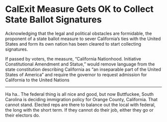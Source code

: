# CalExit Measure Gets OK to Collect State Ballot Signatures

Acknowledging that the legal and political obstacles are formidable, the proponent of a state ballot measure to sever California’s ties with the United States and form its own nation has been cleared to start collecting signatures.

If passed by voters, the measure, “California Nationhood. Initiative Constitutional Amendment and Statue,” would remove language from the state constitution describing California as “an inseparable part of the United States of America” and require the governor to request admission for California to the United Nations

---

Ha ha.. The federal thing is all nice and good, but now Buttfuckee, South Carolina is deciding immigration policy for Orange County, California. That cannot stand. Elected reps are there to balance out the local with federal, the long with the short term. If they cannot do their job, either they go or their electors do.











